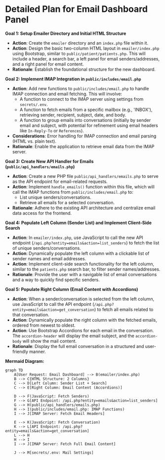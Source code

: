 # Detailed Plan for Email Dashboard Panel

**Goal 1: Setup Emailer Directory and Initial HTML Structure**
*   **Action**: Create the `emailer` directory and an `index.php` file within it.
*   **Action**: Design the basic two-column HTML layout in `emailer/index.php` using Bootstrap, similar to `public/patient/patients.php`. This will include a header, a search bar, a left panel for email senders/addresses, and a right panel for email content.
*   **Rationale**: Establish the foundational structure for the new dashboard.

**Goal 2: Implement IMAP Integration in `public/includes/email.php`**
*   **Action**: Add new functions to `public/includes/email.php` to handle IMAP connection and email fetching. This will involve:
    *   A function to connect to the IMAP server using settings from `secrets/.env`.
    *   A function to fetch emails from a specific mailbox (e.g., 'INBOX'), retrieving sender, recipient, subject, date, and body.
    *   A function to group emails into conversations (initially by sender email and subject, with potential for refinement using email headers like `In-Reply-To` or `References`).
*   **Considerations**: Error handling for IMAP connection and email parsing (HTML vs. plain text).
*   **Rationale**: Enable the application to retrieve email data from the IMAP server.

**Goal 3: Create New API Handler for Emails (`public/api_handlers/emails.php`)**
*   **Action**: Create a new PHP file `public/api_handlers/emails.php` to serve as the API endpoint for email-related requests.
*   **Action**: Implement `handle_emails()` function within this file, which will call the IMAP functions from `public/includes/email.php` to:
    *   List unique senders/conversations.
    *   Retrieve all emails for a selected conversation.
*   **Rationale**: Adhere to the existing API architecture and centralize email data access for the frontend.

**Goal 4: Populate Left Column (Sender List) and Implement Client-Side Search**
*   **Action**: In `emailer/index.php`, use JavaScript to call the new API endpoint (`/api.php?entity=emails&action=list_senders`) to fetch the list of unique senders/conversations.
*   **Action**: Dynamically populate the left column with a clickable list of sender names and email addresses.
*   **Action**: Implement client-side search functionality for the left column, similar to the `patients.php` search bar, to filter sender names/addresses.
*   **Rationale**: Provide the user with a navigable list of email conversations and a way to quickly find specific senders.

**Goal 5: Populate Right Column (Email Content with Accordions)**
*   **Action**: When a sender/conversation is selected from the left column, use JavaScript to call the API endpoint (`/api.php?entity=emails&action=get_conversation`) to fetch all emails related to that conversation.
*   **Action**: Dynamically populate the right column with the fetched emails, ordered from newest to oldest.
*   **Action**: Use Bootstrap Accordions for each email in the conversation. The `accordion-header` will display the email subject, and the `accordion-body` will show the mail content.
*   **Rationale**: Display the full email conversation in a structured and user-friendly manner.

**Mermaid Diagram:**

```mermaid
graph TD
    A[User Request: Email Dashboard] --> B(emailer/index.php)
    B --> C{HTML Structure: 2 Columns}
    C --> D[Left Column: Sender List + Search]
    C --> E[Right Column: Email Content (Accordions)]

    D --> F(JavaScript: Fetch Senders)
    F --> G[API Endpoint: /api.php?entity=emails&action=list_senders]
    G --> H(public/api_handlers/emails.php)
    H --> I(public/includes/email.php: IMAP Functions)
    I --> J[IMAP Server: Fetch Email Headers]

    E --> K(JavaScript: Fetch Conversation)
    K --> L[API Endpoint: /api.php?entity=emails&action=get_conversation]
    L --> H
    H --> I
    I --> J[IMAP Server: Fetch Full Email Content]

    J --> M[secrets/.env: Mail Settings]